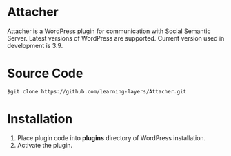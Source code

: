 Attacher
========

Attacher is a WordPress plugin for communication with Social Semantic Server.
Latest versions of WordPress are supported. Current version used in development
is 3.9.

Source Code
===========

`$git clone https://github.com/learning-layers/Attacher.git`

Installation
============

1. Place plugin code into **plugins** directory of WordPress installation.
2. Activate the plugin.